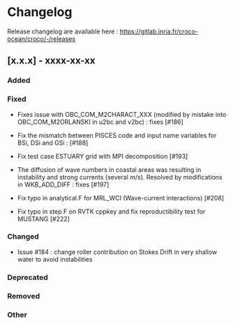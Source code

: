 # Changelog

Release changelog are available here : https://gitlab.inria.fr/croco-ocean/croco/-/releases

## [x.x.x] - xxxx-xx-xx
### Added

### Fixed

- Fixes issue with OBC_COM_M2CHARACT_XXX (modified by mistake into 
  OBC_COM_M2ORLANSKI in u2bc and v2bc) : fixes [#186]

- Fix the mismatch between PISCES code and input name variables for BSi, 
  DSi and GSi : [#188]

- Fix test case ESTUARY grid with MPI decomposition [#193]

- The diffusion of wave numbers in coastal areas was resulting in instability 
  and strong currents (several m/s). Resolved by modifications in WKB_ADD_DIFF :
  fixes [#197] 

- Fix typo in analytical.F for MRL_WCI (Wave-current interactions) [#208]

- Fix typo in step.F on RVTK cppkey and fix reproductibility test 
  for MUSTANG [#222]

### Changed

- Issue #184 : change roller contribution on Stokes Drift in very shallow water 
  to avoid instabilities

### Deprecated

### Removed

### Other
